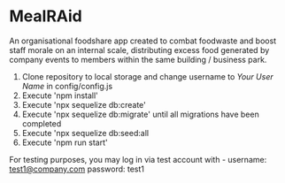 # MealRAid

An organisational foodshare app created to combat foodwaste and boost staff morale on an internal scale, distributing excess food generated by company events to members within the same building / business park.

1. Clone repository to local storage and change username to _Your User Name_ in config/config.js
2. Execute 'npm install'
3. Execute 'npx sequelize db:create'
4. Execute 'npx sequelize db:migrate' until all migrations have been completed
5. Execute 'npx sequelize db:seed:all
6. Execute 'npm run start'

For testing purposes, you may log in via test account with -
username: test1@company.com
password: test1
